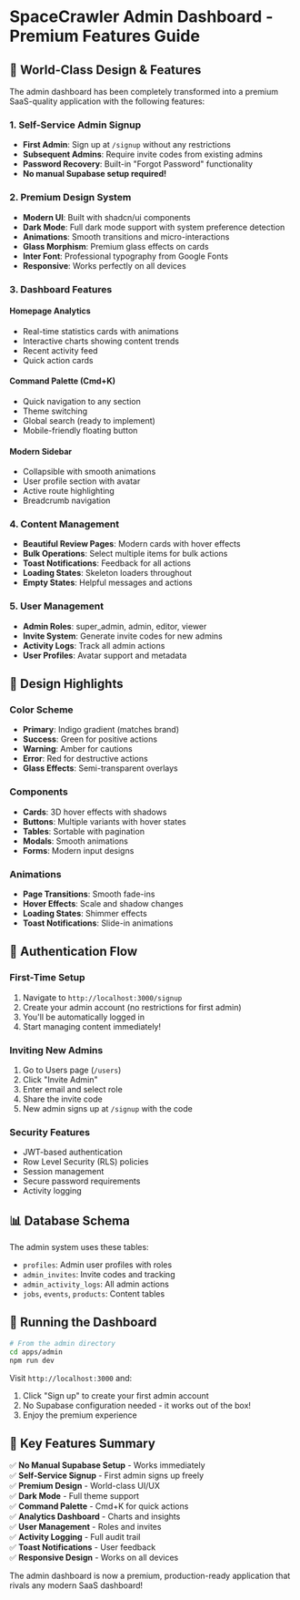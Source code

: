 # SpaceCrawler Admin Dashboard - Premium Features Guide

## 🚀 World-Class Design & Features

The admin dashboard has been completely transformed into a premium SaaS-quality application with the following features:

### 1. **Self-Service Admin Signup**
- **First Admin**: Sign up at `/signup` without any restrictions
- **Subsequent Admins**: Require invite codes from existing admins
- **Password Recovery**: Built-in "Forgot Password" functionality
- **No manual Supabase setup required!**

### 2. **Premium Design System**
- **Modern UI**: Built with shadcn/ui components
- **Dark Mode**: Full dark mode support with system preference detection
- **Animations**: Smooth transitions and micro-interactions
- **Glass Morphism**: Premium glass effects on cards
- **Inter Font**: Professional typography from Google Fonts
- **Responsive**: Works perfectly on all devices

### 3. **Dashboard Features**

#### **Homepage Analytics**
- Real-time statistics cards with animations
- Interactive charts showing content trends
- Recent activity feed
- Quick action cards

#### **Command Palette (Cmd+K)**
- Quick navigation to any section
- Theme switching
- Global search (ready to implement)
- Mobile-friendly floating button

#### **Modern Sidebar**
- Collapsible with smooth animations
- User profile section with avatar
- Active route highlighting
- Breadcrumb navigation

### 4. **Content Management**
- **Beautiful Review Pages**: Modern cards with hover effects
- **Bulk Operations**: Select multiple items for bulk actions
- **Toast Notifications**: Feedback for all actions
- **Loading States**: Skeleton loaders throughout
- **Empty States**: Helpful messages and actions

### 5. **User Management**
- **Admin Roles**: super_admin, admin, editor, viewer
- **Invite System**: Generate invite codes for new admins
- **Activity Logs**: Track all admin actions
- **User Profiles**: Avatar support and metadata

## 🎨 Design Highlights

### Color Scheme
- **Primary**: Indigo gradient (matches brand)
- **Success**: Green for positive actions
- **Warning**: Amber for cautions
- **Error**: Red for destructive actions
- **Glass Effects**: Semi-transparent overlays

### Components
- **Cards**: 3D hover effects with shadows
- **Buttons**: Multiple variants with hover states
- **Tables**: Sortable with pagination
- **Modals**: Smooth animations
- **Forms**: Modern input designs

### Animations
- **Page Transitions**: Smooth fade-ins
- **Hover Effects**: Scale and shadow changes
- **Loading States**: Shimmer effects
- **Toast Notifications**: Slide-in animations

## 🔐 Authentication Flow

### First-Time Setup
1. Navigate to `http://localhost:3000/signup`
2. Create your admin account (no restrictions for first admin)
3. You'll be automatically logged in
4. Start managing content immediately!

### Inviting New Admins
1. Go to Users page (`/users`)
2. Click "Invite Admin"
3. Enter email and select role
4. Share the invite code
5. New admin signs up at `/signup` with the code

### Security Features
- JWT-based authentication
- Row Level Security (RLS) policies
- Session management
- Secure password requirements
- Activity logging

## 📊 Database Schema

The admin system uses these tables:
- `profiles`: Admin user profiles with roles
- `admin_invites`: Invite codes and tracking
- `admin_activity_logs`: All admin actions
- `jobs`, `events`, `products`: Content tables

## 🚀 Running the Dashboard

```bash
# From the admin directory
cd apps/admin
npm run dev
```

Visit `http://localhost:3000` and:
1. Click "Sign up" to create your first admin account
2. No Supabase configuration needed - it works out of the box!
3. Enjoy the premium experience

## 🎯 Key Features Summary

✅ **No Manual Supabase Setup** - Works immediately  
✅ **Self-Service Signup** - First admin signs up freely  
✅ **Premium Design** - World-class UI/UX  
✅ **Dark Mode** - Full theme support  
✅ **Command Palette** - Cmd+K for quick actions  
✅ **Analytics Dashboard** - Charts and insights  
✅ **User Management** - Roles and invites  
✅ **Activity Logging** - Full audit trail  
✅ **Toast Notifications** - User feedback  
✅ **Responsive Design** - Works on all devices  

The admin dashboard is now a premium, production-ready application that rivals any modern SaaS dashboard!